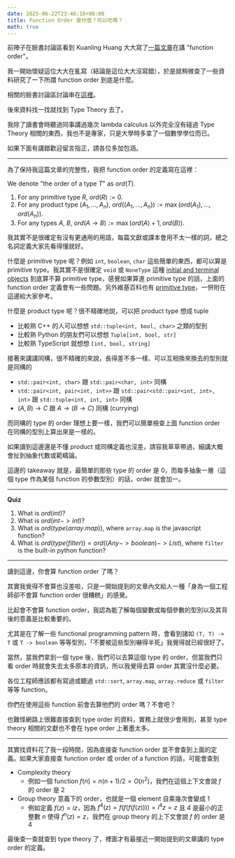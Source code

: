 ```yaml
---
date: 2025-06-22T23:46:18+08:00
title: Function Order 是什麼？可以吃嗎？
math: true
---
```


前陣子在臉書討論區看到 Kuanling Huang 大大寫了[一篇文章](https://hackmd.io/@caasih/function-order)在講 "function order"。

我一開始懷疑這位大大在亂寫（結論是這位大大沒寫錯），於是就稍微查了一些資料研究了一下所謂 function order 到底是什麼。

相關的臉書討論區討論串在[這裡](https://www.facebook.com/groups/521085554595481/?multi_permalinks=9815821941788416&hoisted_section_header_type=recently_seen)。

後來資料找一找就找到 Type Theory 去了。

我除了讀書會時聽過同事講過幾次 lambda calculus 以外完全沒有碰過 Type Theory 相關的東西，我也不是專家，只是大學時多拿了一個數學學位而已。

如果下面有講錯歡迎留言指正，請各位多加包涵。

---

為了保持我這篇文章的完整性，我把 function order 的定義寫在這裡：

We denote "the order of a type $T$" as $ord(T)$.
1. For any primitive type $R$, $ord(R) := 0$.
2. For any product type $(A_1, ..., A_n)$, $ord((A_1, ..., A_n)) := \max(ord(A_1), ..., ord(A_n))$.
3. For any types $A$, $B$, $ord(A \to B) := \max(ord(A) + 1, ord(B))$.

我其實不是很確定有沒有更通用的用語，每篇文獻或課本會用不太一樣的詞，總之名詞定義大家先看得懂就好。

什麼是 primitive type 呢？例如 `int`, `boolean`, `char` 這些簡單的東西，都可以算是 primitive type。我其實不是很確定 `void` 或 `NoneType` 這種 [initial and terminal objects](https://en.wikipedia.org/wiki/Initial_and_terminal_objects) 到底算不算 primitive type，感覺如果算進 primitive type 的話，上面的 function order 定義會有一些問題。另外維基百科也有 [primitive type](https://en.wikipedia.org/wiki/Primitive_data_type)，一併附在這邊給大家參考。

什麼是 product type 呢？很不精確地說，可以把 product type 想成 tuple

- 比較熟 C++ 的人可以想想 `std::tuple<int, bool, char>` 之類的型別
- 比較熟 Python 的朋友們可以想想 `Tuple[int, bool, str]`
- 比較熟 TypeScript 就想想 `[int, bool, string]`

接著來講講同構，很不精確的來說，長得差不多一樣、可以互相換來換去的型別就是同構的

- `std::pair<int, char>` 跟 `std::pair<char, int>` 同構
- `std::pair<int, pair<int, int>>` 跟 `std::pair<std::pair<int, int>, int>` 跟 `std::tuple<int, int, int>` 同構
- $(A, B) \to C$ 跟 $A \to (B \to C)$ 同構 (currying)

而同構的 type 的 order 理想上要一樣，我們可以簡單檢查上面 function order 在同構的型別上算出來是一樣的。

如果讀到這邊還是不懂 product 或同構定義也沒差，請容我草草帶過，細講大概會扯到抽象代數或範疇論。

這邊的 takeaway 就是，最簡單的那些 type 的 order 是 0，而每多抽象一層（這個 type 作為某個 function 的參數型別）的話，order 就會加一。

---

**Quiz**

1. What is $ord(int)$?
2. What is $ord(int -> int)$?
3. What is $ord(type(array.map))$, where `array.map` is the javascript function?
4. What is $ord(type(filter)) = ord((Any -> boolean) -> List)$, where `filter` is the built-in python function?

---

讀到這邊，你會算 function order 了嗎？

其實我覺得不會算也沒差啦，只是一開始提到的文章內文給人一種「身為一個工程師卻不會算 function order 很糟糕」的感覺。

比起會不會算 function order，我認為能了解每個變數或每個參數的型別以及其背後的意義是比較重要的。

尤其是在了解一些 functional programming pattern 時，會看到諸如 `(T, T) -> T` 或 `T -> boolean` 等等型別，「不要被這些型別嚇得半死」我覺得就已經很好了。

當然，當我們拿到一個 type 後，我們可以去算這個 type 的 order，但當我們只看 order 時就會失去太多原本的資訊，所以我覺得去算 order 其實沒什麼必要。

各位工程師應該都有寫過或聽過 `std::sort`, `array.map`, `array.reduce` 或 `filter` 等等 function。

你們在使用這些 function 前會去算他們的 order 嗎？不會吧？

也難怪網路上很難直接查到 type order 的資料，實務上就很少會用到，甚至 type theory 相關的文獻也不會在 type order 上著墨太多。

---

其實找資料花了我一段時間，因為直接查 function order 並不會查到上面的定義。如果大家直接查 function order 或 order of a function 的話，可能會查到

- Complexity theory
  - 例如一個 function $f(n) = n(n + 1) / 2 = O(n^2)$，我們在這個上下文會說 $f$ 的 order 是 2
- Group theory 意義下的 order，也就是一個 element 自乘幾次會變成 1
  - 例如定義 $f(z) = iz$，因為 $f^4(z) = f(f(f(f(z)))) = i^4 z = z$ 且 4 是最小的正整數 $n$ 使得 $f^n(z) = z$，我們在 group theory 的上下文會說 $f$ 的 order 是 4

最後查一查就查到 type theory 了，裡面才有最接近一開始提到的文章講的 type order 的定義。
